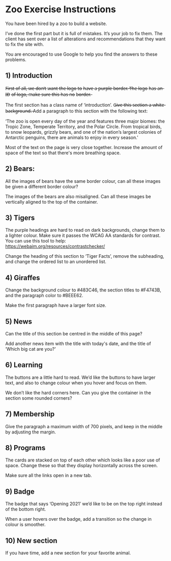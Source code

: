 # Zoo Exercise Instructions

You have been hired by a zoo to build a website.

I’ve done the first part but it is full of mistakes. It’s your job to fix them. The client has sent over a list of alterations and recommendations that they want to fix the site with. 

You are encouraged to use Google to help you find the answers to these problems.

## 1) Introduction

F̶i̶r̶s̶t̶ o̶f̶ a̶l̶l̶,̶ w̶e̶ d̶o̶n̶’̶t̶ w̶a̶n̶t̶ t̶h̶e̶ l̶o̶g̶o̶ t̶o̶ h̶a̶v̶e̶ a̶ p̶u̶r̶p̶l̶e̶ b̶o̶r̶d̶e̶r̶.̶ T̶h̶e̶ l̶o̶g̶o̶ h̶a̶s̶ a̶n̶ I̶D̶ o̶f̶ l̶o̶g̶o̶,̶ m̶a̶k̶e̶ s̶u̶r̶e̶ t̶h̶i̶s̶ h̶a̶s̶ n̶o̶ b̶o̶r̶d̶e̶r̶.̶

The first section has a class name of ‘introduction’. G̶i̶v̶e̶ t̶h̶i̶s̶ s̶e̶c̶t̶i̶o̶n̶ a̶ w̶h̶i̶t̶e̶ b̶a̶c̶k̶g̶r̶o̶u̶n̶d̶.̶ Add a paragraph to this section with the following text:

‘The zoo is open every day of the year and features three major biomes: the Tropic Zone, Temperate Territory, and the Polar Circle. From tropical birds, to snow leopards, grizzly bears, and one of the nation’s largest colonies of Antarctic penguins, there are animals to enjoy in every season.’

Most of the text on the page is very close together. Increase the amount of space of the text so that there's more breathing space. 

## 2) Bears:

All the images of bears have the same border colour, can all these images be given a different border colour?

The images of the bears are also misaligned. Can all these images be vertically aligned to the top of the container.

## 3) Tigers

The purple headings are hard to read on dark backgrounds, change them to a lighter colour. Make sure it passes the WCAG AA standards for contrast. You can use this tool to help: https://webaim.org/resources/contrastchecker/

Change the heading of this section to ‘Tiger Facts’, remove the subheading, and change the ordered list to an unordered list.

## 4) Giraffes

Change the background colour to #483C46, the section titles to #F4743B, and the paragraph color to #BEEE62.

Make the first paragraph have a larger font size.

## 5) News

Can the title of this section be centred in the middle of this page?

Add another news item with the title with today's date, and the title of ‘Which big cat are you?’

## 6) Learning

The buttons are a little hard to read. We’d like the buttons to have larger text, and also to change colour when you hover and focus on them.

We don’t like the hard corners here. Can you give the container in the section some rounded corners?

## 7) Membership

Give the paragraph a maximum width of 700 pixels, and keep in the middle by adjusting the margin.

## 8) Programs

The cards are stacked on top of each other which looks like a poor use of space. Change these so that they display horizontally across the screen.

Make sure all the links open in a new tab.

## 9) Badge

The badge that says ‘Opening 2021’ we’d like to be on the top right instead of the bottom right.

When a user hovers over the badge, add a transition so the change in colour is smoother.

## 10) New section

If you have time, add a new section for your favorite animal.
